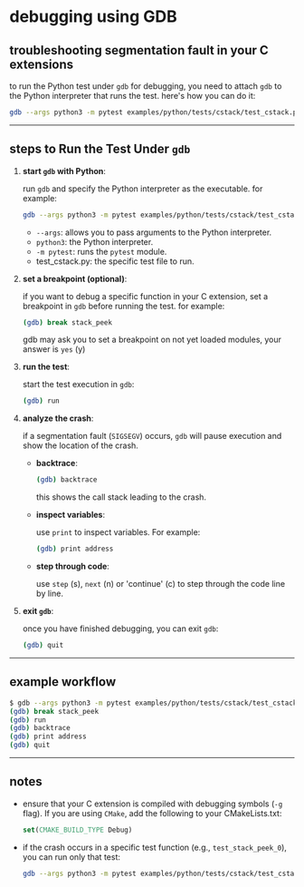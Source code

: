 # debugging using GDB

## troubleshooting segmentation fault in your C extensions

to run the Python test under `gdb` for debugging, you need to attach `gdb` to the Python interpreter that runs the test. here's how you can do it:

```bash
gdb --args python3 -m pytest examples/python/tests/cstack/test_cstack.py
```

---

## steps to Run the Test Under `gdb`

1. **start `gdb` with Python**:

   run `gdb` and specify the Python interpreter as the executable. for example:

   ```bash
   gdb --args python3 -m pytest examples/python/tests/cstack/test_cstack.py
   ```

   - `--args`: allows you to pass arguments to the Python interpreter.
   - `python3`: the Python interpreter.
   - `-m pytest`: runs the `pytest` module.
   - test_cstack.py: the specific test file to run.

2. **set a breakpoint (optional)**:

   if you want to debug a specific function in your C extension, set a breakpoint in `gdb` before running the test. for example:

   ```bash
   (gdb) break stack_peek
   ```

    gdb may ask you to set a breakpoint on not yet loaded modules, your answer is `yes` (y)

3. **run the test**:

   start the test execution in `gdb`:

   ```bash
   (gdb) run
   ```

4. **analyze the crash**:

   if a segmentation fault (`SIGSEGV`) occurs, `gdb` will pause execution and show the location of the crash.

   - **backtrace**:

     ```bash
     (gdb) backtrace
     ```

     this shows the call stack leading to the crash.

   - **inspect variables**:

     use `print` to inspect variables. For example:

     ```bash
     (gdb) print address
     ```

   - **step through code**:

     use `step` (s), `next` (n) or 'continue' (c) to step through the code line by line.

5. **exit `gdb`**:

   once you have finished debugging, you can exit `gdb`:

   ```bash
   (gdb) quit
   ```

---

## example workflow

```bash
$ gdb --args python3 -m pytest examples/python/tests/cstack/test_cstack.py
(gdb) break stack_peek
(gdb) run
(gdb) backtrace
(gdb) print address
(gdb) quit
```

---

## notes

- ensure that your C extension is compiled with debugging symbols (`-g` flag). If you are using `CMake`, add the following to your CMakeLists.txt:

  ```cmake
  set(CMAKE_BUILD_TYPE Debug)
  ```

- if the crash occurs in a specific test function (e.g., `test_stack_peek_0`), you can run only that test:

  ```bash
  gdb --args python3 -m pytest examples/python/tests/cstack/test_cstack.py::test_stack_peek_0
  ```
